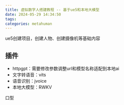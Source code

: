 ```yaml
---
title: 虚拟数字人搭建教程 -- 基于ue5和本地大模型
date: 2024-05-29 14:34:50
tags:
categories: metahuman
---
```








ue5创建项目，创建人物、创建摄像机等基础内容



## 插件

* httpgpt：需要修改参数调整url和模型名称适配到本地ai
* 文字转语音：vits
* 语音识别：jvoice
* 本地大模型：RWKV





口型
